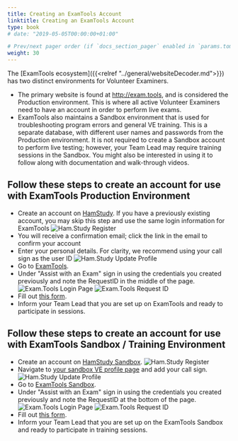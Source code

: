 ```yaml
---
title: Creating an ExamTools Account
linktitle: Creating an ExamTools Account
type: book
# date: "2019-05-05T00:00:00+01:00"

# Prev/next pager order (if `docs_section_pager` enabled in `params.toml`)
weight: 30
---
```

The [ExamTools ecosystem]({{<relref "../general/websiteDecoder.md">}}) has two distinct environments for Volunteer Examiners.  
* The primary website is found at http://exam.tools, and is considered the Production environment.  This is where all active Volunteer Examiners need to have an account in order to perform live exams.  
* ExamTools also maintains a Sandbox environment that is used for troubleshooting program errors and general VE training.  This is a separate database, with different user names and passwords from the Production environment.  It is not required to create a Sandbox account to perform live testing; however, your Team Lead may require training sessions in the Sandbox.  You might also be interested in using it to follow along with documentation and walk-through videos.

## Follow these steps to create an account for use with ExamTools Production Environment

* Create an account on [HamStudy](https://ham.study).  If you have a previously existing account, you may skip this step and use the same login information for ExamTools
![Ham.Study Register](../images/hamstudyRegister.png)
* You will receive a confirmation email; click the link in the email to confirm your account
* Enter your personal details.  For clarity, we recommend using your call sign as the user ID
![Ham.Study Update Profile](../images/hamstudyUpdateProfile.png)
* Go to [ExamTools](https://exam.tools).
* Under "Assist with an Exam" sign in using the credentials you created previously and note the RequestID in the middle of the page.
![Exam.Tools Login Page](../images/examtoolsSignIn.png)
![Exam.Tools Request ID](../images/examtoolsRequestID.png)
* Fill out [this form](https://forms.gle/cD9fTqv5ognik6XC9).
* Inform your Team Lead that you are set up on ExamTools and ready to participate in sessions.

## Follow these steps to create an account for use with ExamTools Sandbox / Training Environment

* Create an account on [HamStudy Sandbox](https://hamstudy.dev).
![Ham.Study Register](../images/hamstudyRegister.png)
* Navigate to [your sandbox VE profile page](http://hamstudy.dev/profile) and add your call sign.
![Ham.Study Update Profile](../images/hamstudyUpdateProfile.png)
* Go to [ExamTools Sandbox](https://examtools.dev).
* Under "Assist with an Exam" sign in using the credentials you created previously and note the RequestID at the bottom of the page.
![Exam.Tools Login Page](../images/examtoolsSignIn.png)
![Exam.Tools Request ID](../images/examtoolsRequestID.png)
* Fill out [this form](https://forms.gle/NiAeLFpX7R7E7NZC9).
* Inform your Team Lead that you are set up on the ExamTools Sandbox and ready to participate in training sessions.
